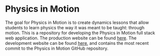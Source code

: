 # Physics in Motion

The goal for Physics in Motion is to create dynamics lessons that allow students to learn physics the way it was meant to be taught: through motion. This is a repository for developing the Physics in Motion full stack web application. The production website can be found [here](https://physicsinmotion.ca). The development website can be found [here](https://dev.physicsinmotion.ca), and contains the most recent commit to the Physics in Motion GitHub repository.

